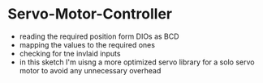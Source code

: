 # Servo-Motor-Controller
 * reading the required position form DIOs as BCD
 * mapping the values to the required ones
 * checking for tne invlaid inputs
 * in this sketch I'm uisng a more optimized servo library for a solo servo motor to avoid any unnecessary overhead
